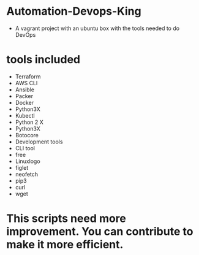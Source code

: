 # Automation-Devops-King
* A vagrant project with an ubuntu box with the tools needed to do DevOps

# tools included
* Terraform
* AWS CLI
* Ansible
* Packer
* Docker
* Python3X
* Kubectl
* Python 2 X
* Python3X
* Botocore
* Development tools
* CLI tool
* free
* Linuxlogo
* figlet
* neofetch
* pip3
* curl
* wget


# This scripts need more improvement. You can contribute to make it more efficient.
